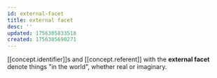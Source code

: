 ```yaml
---
id: external-facet
title: external facet
desc: ''
updated: 1756305833518
created: 1756305690271
---
```


[[concept.identifier]]s and [[concept.referent]] with the **external facet** denote things "in the world", whether real or imaginary.
